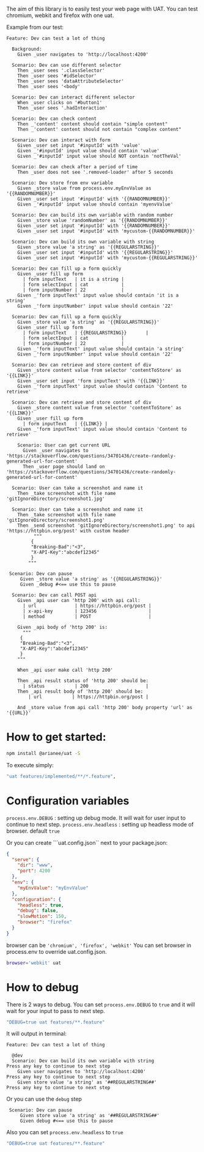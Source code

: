 The aim of this library is to easily test your web page with UAT.
You can test chromium, webkit and firefox with one uat.

Example from our test:
```Gherkin
Feature: Dev can test a lot of thing

  Background:
    Given _user navigates to 'http://localhost:4200'

  Scenario: Dev can use different selector
    Then _user sees '.classSelector'
    Then _user sees '#idSelector'
    Then _user sees 'dataAttributeSelector'
    Then _user sees '<body'

  Scenario: Dev can interact different selector
    When _user clicks on '#button1'
    Then _user sees '.hadInteraction'

  Scenario: Dev can check content
    Then _'content' content should contain "simple content"
    Then _'content' content should not contain "complex content"

  Scenario: Dev can interact with form
    Given _user set input '#inputId' with 'value'
    Given _'#inputId' input value should contain 'value'
    Given _'#inputId' input value should NOT contain 'notTheVal'

  Scenario: Dev can check after a period of time
    Then _user does not see '.removed-loader' after 5 seconds

  Scenario: Dev store from env variable
    Given _store value from process.env.myEnvValue as '{{RANDOMNUMBER}}'
    Given _user set input '#inputId' with '{{RANDOMNUMBER}}'
    Given _'#inputId' input value should contain 'myenvValue'

  Scenario: Dev can build its own variable with random number
    Given _store value 'randomNumber' as '{{RANDOMNUMBER}}'
    Given _user set input '#inputId' with '{{RANDOMNUMBER}}'
    Given _user set input '#inputId' with 'mycustom-{{RANDOMNUMBER}}'

  Scenario: Dev can build its own variable with string
    Given _store value 'a string' as '{{REGULARSTRING}}'
    Given _user set input '#inputId' with '{{REGULARSTRING}}'
    Given _user set input '#inputId' with 'mycustom-{{REGULARSTRING}}'

  Scenario: Dev can fill up a form quickly
    Given _user fill up form
      | form inputText   | it is a string |
      | form selectInput | cat            |
      | form inputNumber | 22             |
    Given _'form inputText' input value should contain 'it is a string'
    Given _'form inputNumber' input value should contain '22'

  Scenario: Dev can fill up a form quickly
    Given _store value 'a string' as '{{REGULARSTRING}}'
    Given _user fill up form
      | form inputText   | {{REGULARSTRING}}       |
      | form selectInput | cat            |
      | form inputNumber | 22             |
    Given _'form inputText' input value should contain 'a string'
    Given _'form inputNumber' input value should contain '22'

  Scenario: Dev can retrieve and store content of div
    Given _store content value from selector 'contentToStore' as '{{LINK}}'
    Given _user set input 'form inputText' with '{{LINK}}'
    Given _'form inputText' input value should contain 'Content to retrieve'

  Scenario: Dev can retrieve and store content of div
    Given _store content value from selector 'contentToStore' as '{{LINK}}'
    Given _user fill up form
      | form inputText   | {{LINK}} |
    Given _'form inputText' input value should contain 'Content to retrieve'

    Scenario: User can get current URL
      Given _user navigates to 'https://stackoverflow.com/questions/34701436/create-randomly-generated-url-for-content'
      Then _user page should land on 'https://stackoverflow.com/questions/34701436/create-randomly-generated-url-for-content'

  Scenario: User can take a screenshot and name it
    Then _take screenshot with file name 'gitIgnoreDirectory/screenshot1.jpg'

  Scenario: User can take a screenshot and name it
    Then _take screenshot with file name 'gitIgnoreDirectory/screenshot1.png'
    Then _send screenshot 'gitIgnoreDirectory/screenshot1.png' to api 'https://httpbin.org/post' with custom header
          """
         {
         "Breaking-Bad":"<3",
         "X-API-Key":"abcdef12345"
         }
        """

 Scenario: Dev can pause
     Given _store value 'a string' as '{{REGULARSTRING}}'
     Given _debug #<== use this to pause

  Scenario: Dev can call POST api
    Given _api user can 'http 200' with api call:
      | url              | https://httpbin.org/post |
      | x-api-key        | 123456                   |
      | method           | POST                     |

    Given _api body of 'http 200' is:
      """
     {
     "Breaking-Bad":"<3",
     "X-API-Key":"abcdef12345"
     }
    """

    When _api user make call 'http 200'

    Then _api result status of 'http 200' should be:
      | status           | 200                     |
    Then _api result body of 'http 200' should be:
        | url           | https://httpbin.org/post |

    And _store value from api call 'http 200' body property 'url' as '{{URL}}'
```


# How to get started:

```bash
npm install @arianee/uat -S
```

To execute simply:

```bash
"uat features/implemented/**/*.feature",

```

# Configuration variables
```process.env.DEBUG``` : setting up debug mode. It will wait for user input to continue to next step.
```process.env.headless``` : setting up headless mode of browser. default ```true```

Or you can create ```uat.config.json`` next to your package.json:
```json
{
  "serve": {
    "dir": "www",
    "port": 4200
  },
  "env": {
    "myEnvValue": "myEnvValue"
  },
  "configuration": {
    "headless": true,
    "debug": false,
    "slowMotion": 150,
    "browser": "firefox"
  }
}

````
browser can be ```'chromium', 'firefox', 'webkit'```
You can set browser in process.env to override uat.config.json.

```bash
browser='webkit' uat
```
# How to debug

There is 2 ways to debug.
You can set ```process.env.DEBUG``` to ```true``` and it will wait for your input to pass to next step.

```bash
"DEBUG=true uat features/**.feature"
```
It will output in terminal:
```
Feature: Dev can test a lot of thing

  @dev
  Scenario: Dev can build its own variable with string
Press any key to continue to next step
    Given user navigates to 'http://localhost:4200'
Press any key to continue to next step
    Given store value 'a string' as '##REGULARSTRING##'
Press any key to continue to next step

```

Or you can use the ```debug``` step

```Gherkin
 Scenario: Dev can pause
     Given store value 'a string' as '##REGULARSTRING##'
     Given debug #<== use this to pause
```

Also you can set ```process.env.headless``` to ```true```

```bash
"DEBUG=true uat features/**.feature"
```
